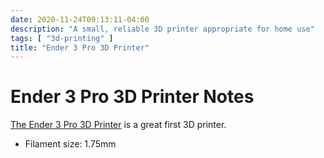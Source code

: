 ```yaml
---
date: 2020-11-24T09:13:11-04:00
description: "A small, reliable 3D printer appropriate for home use"
tags: [ "3d-printing" ]
title: "Ender 3 Pro 3D Printer"
---
```


# Ender 3 Pro 3D Printer Notes

[The Ender 3 Pro 3D Printer](https://www.creality.com/goods-detail/ender-3-pro-3d-printer) is a great first 3D printer.

* Filament size: 1.75mm